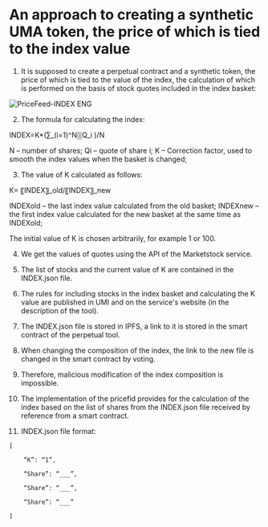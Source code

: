 # An approach to creating a synthetic UMA token, the price of which is tied to the index value

1)	It is supposed to create a perpetual contract and a synthetic token, the price of which is tied to the value of the index, the calculation of which is performed on the basis of stock quotes included in the index basket:

![PriceFeed-INDEX ENG](https://user-images.githubusercontent.com/89580052/135914358-336cb066-616d-4488-b5b2-856a5fb79730.jpg)

2)	The formula for calculating the index:
 
INDEX=K*(∑_(i=1)^N▒Q_i )/N

N – number of shares;
Qi – quote of share i;
K – Correction factor, used to smooth the index values when the basket is changed;

3)	The value of K calculated as follows:

К=  〖INDEX〗_old/〖INDEX〗_new 

INDEXold – the last index value calculated from the old basket;
INDEXnew – the first index value calculated for the new basket at the same time as INDEXold;

The initial value of K is chosen arbitrarily, for example 1 or 100.

4)	We get the values of quotes using the API of the Marketstock service.

5)	The list of stocks and the current value of K are contained in the INDEX.json file.

6)	The rules for including stocks in the index basket and calculating the K value are published in UMI and on the service's website (in the description of the tool).

7)	The INDEX.json file is stored in IPFS, a link to it is stored in the smart contract of the perpetual tool.

8)	When changing the composition of the index, the link to the new file is changed in the smart contract by voting. 

9)	Therefore, malicious modification of the index composition is impossible.

10)	The implementation of the pricefid provides for the calculation of the index based on the list of shares from the INDEX.json file received by reference from a smart contract.

11)	INDEX.json file format:

```
[

	“K”: “1”,
	
	“Share”: “___”,
	
	“Share”: “___”,
	
	“Share”: “___”
	
]
```


